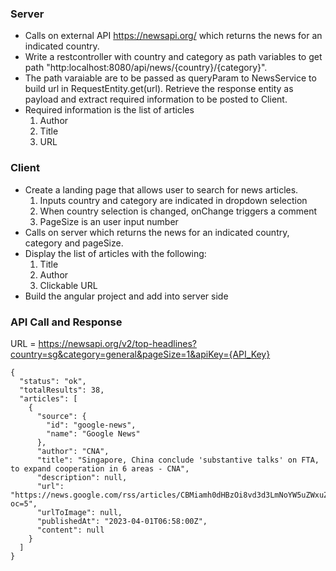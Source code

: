 ### Server
- Calls on external API https://newsapi.org/ which returns the news for an indicated country.
- Write a restcontroller with country and category as path variables to get path "http:localhost:8080/api/news/{country}/{category}".
- The path varaiable are to be passed as queryParam to NewsService to build url in RequestEntity.get(url). Retrieve the response entity as payload and extract required information to be posted to Client.
- Required information is the list of articles
    1. Author
    2. Title
    3. URL

### Client
- Create a landing page that allows user to search for news articles.
    1. Inputs country and category are indicated in dropdown selection
    2. When country selection is changed, onChange triggers a comment
    3. PageSize is an user input number
- Calls on server which returns the news for an indicated country, category and pageSize. 
- Display the list of articles with the following:
    1. Title
    2. Author
    3. Clickable URL
- Build the angular project and add into server side

### API Call and Response
URL = https://newsapi.org/v2/top-headlines?country=sg&category=general&pageSize=1&apiKey={API_Key}

```
{
  "status": "ok",
  "totalResults": 38,
  "articles": [
    {
      "source": {
        "id": "google-news",
        "name": "Google News"
      },
      "author": "CNA",
      "title": "Singapore, China conclude 'substantive talks' on FTA, to expand cooperation in 6 areas - CNA",
      "description": null,
      "url": "https://news.google.com/rss/articles/CBMiamh0dHBzOi8vd3d3LmNoYW5uZWxuZXdzYXNpYS5jb20vc2luZ2Fwb3JlL2NoaW5hLXNpbmdhcG9yZS1mcmVlLXRyYWRlLWFncmVlbWVudC1uZWdvdGlhdGlvbnMtcG0tbGVlLTMzODk5OTbSAQA?oc=5",
      "urlToImage": null,
      "publishedAt": "2023-04-01T06:58:00Z",
      "content": null
    }
  ]
}
```